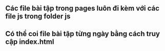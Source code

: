 ## Các file bài tập trong pages luôn đi kèm với các file js trong folder js

## Có thể coi file bài tập từng ngày bằng cách truy cập index.html